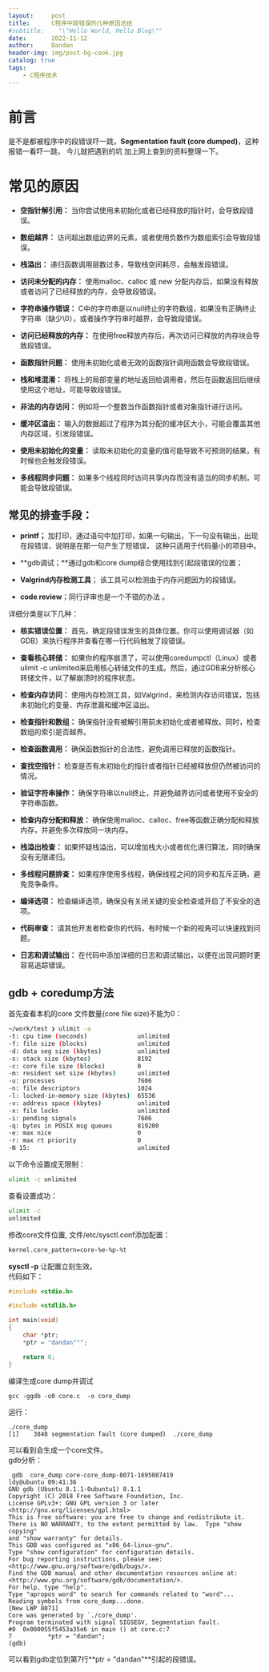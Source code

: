 ```yaml
---
layout:     post
title:      C程序中段错误的几种原因总结
#subtitle:    "\"Hello World, Hello Blog\""
date:       2022-11-12
author:     Dandan
header-img: img/post-bg-cook.jpg
catalog: true
tags:
    - C程序技术
---
```

# 前言
是不是都被程序中的段错误吓一跳，**Segmentation fault (core dumped)**，这种报错一看吓一跳， 今儿就把遇到的坑 加上网上查到的资料整理一下。
# 常见的原因
- **空指针解引用：** 当你尝试使用未初始化或者已经释放的指针时，会导致段错误。
  
- **数组越界：** 访问超出数组边界的元素，或者使用负数作为数组索引会导致段错误。
  
- **栈溢出：** 递归函数调用层数过多，导致栈空间耗尽，会触发段错误。
  
- **访问未分配的内存：** 使用malloc、calloc 或 new 分配内存后，如果没有释放或者访问了已经释放的内存，会导致段错误。
  
- **字符串操作错误：** C中的字符串是以null终止的字符数组，如果没有正确终止字符串（缺少\0），或者操作字符串时越界，会导致段错误。
  
- **访问已经释放的内存：** 在使用free释放内存后，再次访问已释放的内存块会导致段错误。
  
- **函数指针问题：** 使用未初始化或者无效的函数指针调用函数会导致段错误。
  
- **栈和堆混淆：** 将栈上的局部变量的地址返回给调用者，然后在函数返回后继续使用这个地址，可能导致段错误。
  
- **非法的内存访问：** 例如将一个整数当作函数指针或者对象指针进行访问。
  
- **缓冲区溢出：** 输入的数据超过了程序为其分配的缓冲区大小，可能会覆盖其他内存区域，引发段错误。
  
- **使用未初始化的变量：** 读取未初始化的变量的值可能导致不可预测的结果，有时候也会触发段错误。
  
- **多线程同步问题：** 如果多个线程同时访问共享内存而没有适当的同步机制，可能会导致段错误。
  
## 常见的排查手段：
- **printf；** 加打印，通过语句中加打印，如果一句输出，下一句没有输出，出现在段错误，说明是在那一句产生了短错误， 这种只适用于代码量小的项目中。
  
- **gdb调试；**通过gdb和core dump结合使用找到引起段错误的位置；
  
- **Valgrind内存检测工具**； 该工具可以检测由于内存问题因为的段错误。
  
- **code review**；同行评审也是一个不错的办法 。

详细分类是以下几种：
- **核实错误位置：** 首先，确定段错误发生的具体位置。你可以使用调试器（如GDB）来执行程序并查看在哪一行代码触发了段错误。

- **查看核心转储：** 如果你的程序崩溃了，可以使用coredumpctl（Linux）或者ulimit -c unlimited来启用核心转储文件的生成。然后，通过GDB来分析核心转储文件，以了解崩溃时的程序状态。

- **检查内存访问：** 使用内存检测工具，如Valgrind，来检测内存访问错误，包括未初始化的变量、内存泄漏和缓冲区溢出。

- **检查指针和数组：** 确保指针没有被解引用前未初始化或者被释放。同时，检查数组的索引是否越界。

- **检查函数调用：** 确保函数指针的合法性，避免调用已释放的函数指针。

- **查找空指针：** 检查是否有未初始化的指针或者指针已经被释放但仍然被访问的情况。

- **验证字符串操作：** 确保字符串以null终止，并避免越界访问或者使用不安全的字符串函数。

- **检查内存分配和释放：** 确保使用malloc、calloc、free等函数正确分配和释放内存，并避免多次释放同一块内存。

- **栈溢出检查：** 如果怀疑栈溢出，可以增加栈大小或者优化递归算法，同时确保没有无限递归。

- **多线程问题排查：** 如果程序使用多线程，确保线程之间的同步和互斥正确，避免竞争条件。

- **编译选项：** 检查编译选项，确保没有关闭关键的安全检查或开启了不安全的选项。

- **代码审查：** 请其他开发者检查你的代码，有时候一个新的视角可以快速找到问题。

- **日志和调试输出：** 在代码中添加详细的日志和调试输出，以便在出现问题时更容易追踪错误。

## gdb + coredump方法
首先查看本机的core 文件数量(core file size)不能为0：
```bash
~/work/test ❯ ulimit -a                                                                                                                                                                                   
-t: cpu time (seconds)              unlimited
-f: file size (blocks)              unlimited
-d: data seg size (kbytes)          unlimited
-s: stack size (kbytes)             8192
-c: core file size (blocks)         0
-m: resident set size (kbytes)      unlimited
-u: processes                       7606
-n: file descriptors                1024
-l: locked-in-memory size (kbytes)  65536
-v: address space (kbytes)          unlimited
-x: file locks                      unlimited
-i: pending signals                 7606
-q: bytes in POSIX msg queues       819200
-e: max nice                        0
-r: max rt priority                 0
-N 15:                              unlimited
```
以下命令设置成无限制：
```bash
ulimit -c unlimited
```
查看设置成功：
```bash
ulimit -c                                                                                                                                                                                 
unlimited
```
修改core文件位置, 文件/etc/sysctl.conf添加配置：
```bash
kernel.core_pattern=core-%e-%p-%t
```
**sysctl -p** 让配置立刻生效。  
代码如下：
```c
#include <stdio.h>  

#include <stdlib.h>

int main(void)
{
    char *ptr;
    *ptr = "dandan""";

    return 0;
}
```
编译生成core dump并调试
```
gcc -ggdb -o0 core.c  -o core_dump
```
运行：
```
./core_dump                                                                                                                                                                                
[1]    3848 segmentation fault (core dumped)  ./core_dump
```
可以看到会生成一个core文件。  
gdb分析：
```
 gdb  core_dump core-core_dump-8071-1695087419                                                                                                                                               ldy@ubuntu 09:41:36
GNU gdb (Ubuntu 8.1.1-0ubuntu1) 8.1.1
Copyright (C) 2018 Free Software Foundation, Inc.
License GPLv3+: GNU GPL version 3 or later <http://gnu.org/licenses/gpl.html>
This is free software: you are free to change and redistribute it.
There is NO WARRANTY, to the extent permitted by law.  Type "show copying"
and "show warranty" for details.
This GDB was configured as "x86_64-linux-gnu".
Type "show configuration" for configuration details.
For bug reporting instructions, please see:
<http://www.gnu.org/software/gdb/bugs/>.
Find the GDB manual and other documentation resources online at:
<http://www.gnu.org/software/gdb/documentation/>.
For help, type "help".
Type "apropos word" to search for commands related to "word"...
Reading symbols from core_dump...done.
[New LWP 8071]
Core was generated by `./core_dump'.
Program terminated with signal SIGSEGV, Segmentation fault.
#0  0x000055f5453a35e6 in main () at core.c:7
7          *ptr = "dandan";
(gdb)

```
可以看到gdb定位到第7行**ptr = "dandan"**引起的段错误。